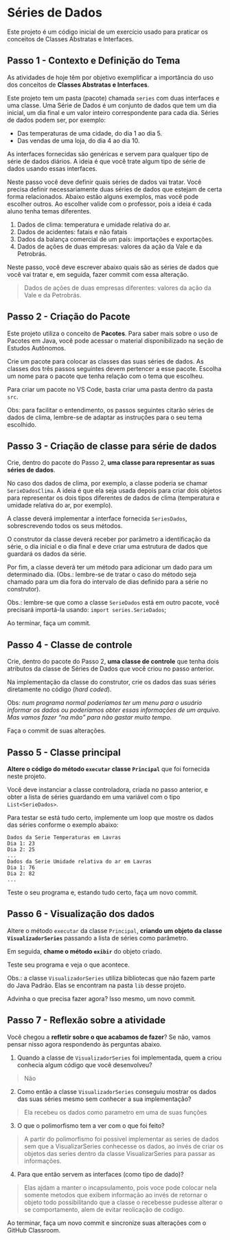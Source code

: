 # Séries de Dados

Este projeto é um código inicial de um exercício usado para praticar os conceitos de Classes Abstratas e Interfaces.

## Passo 1 - Contexto e Definição do Tema

As atividades de hoje têm por objetivo exemplificar a importância do uso dos conceitos de **Classes Abstratas e Interfaces**.

Este projeto tem um pasta (pacote) chamada `series` com duas interfaces e uma classe.
Uma Série de Dados é um conjunto de dados que tem um dia inicial, um dia final e um valor inteiro correspondente para cada dia.
Séries de dados podem ser, por exemplo:

- Das temperaturas de uma cidade, do dia 1 ao dia 5.
- Das vendas de uma loja, do dia 4 ao dia 10.

As interfaces fornecidas são genéricas e servem para qualquer tipo de série de dados diários.
A ideia é que você trate algum tipo de série de dados usando essas interfaces.

Neste passo você deve definir quais séries de dados vai tratar.
Você precisa definir necessariamente duas séries de dados que estejam de certa forma relacionados.
Abaixo estão alguns exemplos, mas você pode escolher outros.
Ao escolher valide com o professor, pois a ideia é cada aluno tenha temas diferentes.

1. Dados de clima: temperatura e umidade relativa do ar.
2. Dados de acidentes: fatais e não fatais
3. Dados da balança comercial de um país: importações e exportações.
4. Dados de ações de duas empresas: valores da ação da Vale e da Petrobrás.

Neste passo, você deve escrever abaixo quais são as séries de dados que você vai tratar e, em seguida, fazer commit com essa alteração.

> Dados de ações de duas empresas diferentes: valores da ação da Vale e da Petrobrás.

## Passo 2 - Criação do Pacote

Este projeto utiliza o conceito de **Pacotes**.
Para saber mais sobre o uso de Pacotes em Java, você pode acessar o material disponibilizado na seção de Estudos Autônomos.

Crie um pacote para colocar as classes das suas séries de dados.
As classes dos três passos seguintes devem pertencer a esse pacote.
Escolha um nome para o pacote que tenha relação com o tema que escolheu.

Para criar um pacote no VS Code, basta criar uma pasta dentro da pasta `src`.

Obs: para facilitar o entendimento, os passos seguintes citarão séries de dados de clima, lembre-se de adaptar as instruções para o seu tema escolhido.

## Passo 3 - Criação de classe para série de dados

Crie, dentro do pacote do Passo 2, **uma classe para representar as suas séries de dados**.

No caso dos dados de clima, por exemplo, a classe poderia se chamar `SerieDadosClima`.
A ideia é que ela seja usada depois para criar dois objetos para representar os dois tipos diferentes de dados de clima (temperatura e umidade relativa do ar, por exemplo).

A classe deverá implementar a interface fornecida `SeriesDados`, sobrescrevendo todos os seus métodos.

O construtor da classe deverá receber por parâmetro a identificação da série, o dia inicial e o dia final e deve criar uma estrutura de dados que guardará os dados da série.

Por fim, a classe deverá ter um método para adicionar um dado para um determinado dia. (Obs.: lembre-se de tratar o caso do método seja chamado para um dia fora do intervalo de dias definido para a série no construtor).

Obs.: lembre-se que como a classe `SerieDados` está em outro pacote, você precisará importá-la usando: `import series.SerieDados`;

Ao terminar, faça um commit.

## Passo 4 - Classe de controle

Crie, dentro do pacote do Passo 2, **uma classe de controle** que tenha dois atributos da classe de Séries de Dados que você criou no passo anterior.

Na implementação da classe do construtor, crie os dados das suas séries diretamente no código (*hard coded*).

Obs: *num programa normal poderíamos ter um menu para o usuário informar os dados ou poderíamos obter essas informações de um arquivo. Mas vamos fazer “na mão” para não gastar muito tempo.*

Faça o commit de suas alterações.

## Passo 5 - Classe principal

**Altere o código do método `executar` classe `Principal`** que foi fornecida neste projeto.

Você deve instanciar a classe controladora, criada no passo anterior, e obter a lista de séries guardando em uma variável com o tipo `List<SerieDados>`.

Para testar se está tudo certo, implemente um loop que mostre os dados das séries conforme o exemplo abaixo:

```text
Dados da Serie Temperaturas em Lavras
Dia 1: 23
Dia 2: 25
...
Dados da Serie Umidade relativa do ar em Lavras
Dia 1: 76
Dia 2: 82
...
```

Teste o seu programa e, estando tudo certo, faça um novo commit.

## Passo 6 - Visualização dos dados

Altere o método `executar` da classe `Principal`, **criando um objeto da classe `VisualizadorSeries`** passando a lista de séries como parâmetro.

Em seguida, **chame o método `exibir`** do objeto criado.

Teste seu programa e veja o que acontece.

Obs.: a classe `VisualizadorSeries` utiliza bibliotecas que não fazem parte do Java Padrão.
Elas se encontram na pasta `lib` desse projeto.

Advinha o que precisa fazer agora? Isso mesmo, um novo commit.

## Passo 7 - Reflexão sobre a atividade

Você chegou a **refletir sobre o que acabamos de fazer**?
Se não, vamos pensar nisso agora respondendo às perguntas abaixo.

1. Quando a classe de `VisualizadorSeries` foi implementada, quem a criou conhecia algum código que você desenvolveu?

> Não

2. Como então a classe `VisualizadorSeries` conseguiu mostrar os dados das suas séries mesmo sem conhecer a sua implementação?

> Ela recebeu os dados como parametro em uma de suas funções

3. O que o polimorfismo tem a ver com o que foi feito?

> A partir do polimorfismo foi possivel implementar as series de dados sem que a VisualizarSeries conhecesse os dados, ao invés de criar os objetos das series dentro da classe  VisualizarSeries para passar as informações.

4. Para que então servem as interfaces (como tipo de dado)?

> Elas ajdam a manter o incapsulamento, pois voce pode colocar nela somente metodos que exibem informação ao invés de retornar o objeto todo possibilitando que a classe o recebesse pudesse alterar o se comportamento, alem de evitar reolicação de codigo.

Ao terminar, faça um novo commit e sincronize suas alterações com o GitHub Classroom.
